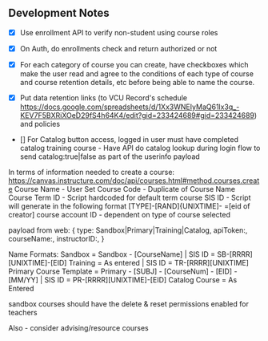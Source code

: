## Development Notes

- [x] Use enrollment API to verify non-student using course roles

- [x] On Auth, do enrollments check and return authorized or not

- [x] For each category of course you can create, have checkboxes which make the user read and agree to the conditions of each type of course and course retention details, etc before being able to name the course. 

- [x] Put data retention links (to VCU Record's schedule https://docs.google.com/spreadsheets/d/1Xx3WNEIyMaQ61lx3q_-KEV7F5BXRiXOeD29fS4h64K4/edit?gid=233424689#gid=233424689) and policies 

- [] For Catalog button access, logged in user must have completed catalog training course - Have API do catalog lookup during login flow to send catalog:true|false as part of the userinfo payload

In terms of information needed to create a course: https://canvas.instructure.com/doc/api/courses.html#method.courses.create
Course Name - User Set
Course Code - Duplicate of Course Name
Course Term ID - Script hardcoded for default term
course SIS ID - Script will generate in the following format [TYPE]-[RAND]{UNIXTIME]- =[eid of creator]
course account ID - dependent on type of course selected

payload from web: 
{
    type: Sandbox|Primary|Training|Catalog,
    apiToken:,
    courseName:,
    instructorID:,
}

Name Formats: 
Sandbox = Sandbox - [CourseName] | SIS ID = SB-[RRRR][UNIXTIME]-[EID]
Training = As entered | SIS ID = TR-[RRRR][UNIXTIME]
Primary Course Template = Primary - [SUBJ] - [CourseNum] - [EID] - [MM/YY] | SIS ID = PR-[RRRR][UNIXTIME]-[EID]
Catalog Course = As Entered

sandbox courses should have the delete & reset permissions enabled for teachers

Also - consider advising/resource courses